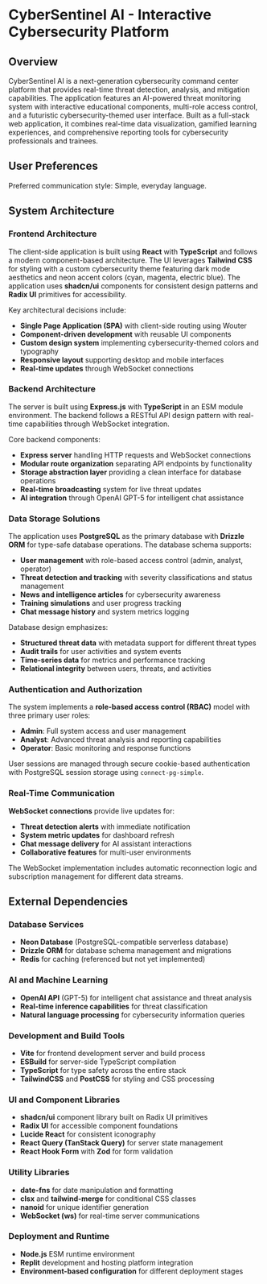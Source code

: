 # CyberSentinel AI - Interactive Cybersecurity Platform

## Overview

CyberSentinel AI is a next-generation cybersecurity command center platform that provides real-time threat detection, analysis, and mitigation capabilities. The application features an AI-powered threat monitoring system with interactive educational components, multi-role access control, and a futuristic cybersecurity-themed user interface. Built as a full-stack web application, it combines real-time data visualization, gamified learning experiences, and comprehensive reporting tools for cybersecurity professionals and trainees.

## User Preferences

Preferred communication style: Simple, everyday language.

## System Architecture

### Frontend Architecture
The client-side application is built using **React** with **TypeScript** and follows a modern component-based architecture. The UI leverages **Tailwind CSS** for styling with a custom cybersecurity theme featuring dark mode aesthetics and neon accent colors (cyan, magenta, electric blue). The application uses **shadcn/ui** components for consistent design patterns and **Radix UI** primitives for accessibility.

Key architectural decisions include:
- **Single Page Application (SPA)** with client-side routing using Wouter
- **Component-driven development** with reusable UI components
- **Custom design system** implementing cybersecurity-themed colors and typography
- **Responsive layout** supporting desktop and mobile interfaces
- **Real-time updates** through WebSocket connections

### Backend Architecture
The server is built using **Express.js** with **TypeScript** in an ESM module environment. The backend follows a RESTful API design pattern with real-time capabilities through WebSocket integration.

Core backend components:
- **Express server** handling HTTP requests and WebSocket connections
- **Modular route organization** separating API endpoints by functionality
- **Storage abstraction layer** providing a clean interface for database operations
- **Real-time broadcasting** system for live threat updates
- **AI integration** through OpenAI GPT-5 for intelligent chat assistance

### Data Storage Solutions
The application uses **PostgreSQL** as the primary database with **Drizzle ORM** for type-safe database operations. The database schema supports:
- **User management** with role-based access control (admin, analyst, operator)
- **Threat detection and tracking** with severity classifications and status management
- **News and intelligence articles** for cybersecurity awareness
- **Training simulations** and user progress tracking
- **Chat message history** and system metrics logging

Database design emphasizes:
- **Structured threat data** with metadata support for different threat types
- **Audit trails** for user activities and system events
- **Time-series data** for metrics and performance tracking
- **Relational integrity** between users, threats, and activities

### Authentication and Authorization
The system implements a **role-based access control (RBAC)** model with three primary user roles:
- **Admin**: Full system access and user management
- **Analyst**: Advanced threat analysis and reporting capabilities  
- **Operator**: Basic monitoring and response functions

User sessions are managed through secure cookie-based authentication with PostgreSQL session storage using `connect-pg-simple`.

### Real-Time Communication
**WebSocket connections** provide live updates for:
- **Threat detection alerts** with immediate notification
- **System metric updates** for dashboard refresh
- **Chat message delivery** for AI assistant interactions
- **Collaborative features** for multi-user environments

The WebSocket implementation includes automatic reconnection logic and subscription management for different data streams.

## External Dependencies

### Database Services
- **Neon Database** (PostgreSQL-compatible serverless database)
- **Drizzle ORM** for database schema management and migrations
- **Redis** for caching (referenced but not yet implemented)

### AI and Machine Learning
- **OpenAI API** (GPT-5) for intelligent chat assistance and threat analysis
- **Real-time inference capabilities** for threat classification
- **Natural language processing** for cybersecurity information queries

### Development and Build Tools
- **Vite** for frontend development server and build process
- **ESBuild** for server-side TypeScript compilation
- **TypeScript** for type safety across the entire stack
- **TailwindCSS** and **PostCSS** for styling and CSS processing

### UI and Component Libraries
- **shadcn/ui** component library built on Radix UI primitives
- **Radix UI** for accessible component foundations
- **Lucide React** for consistent iconography
- **React Query (TanStack Query)** for server state management
- **React Hook Form** with **Zod** for form validation

### Utility Libraries
- **date-fns** for date manipulation and formatting
- **clsx** and **tailwind-merge** for conditional CSS classes
- **nanoid** for unique identifier generation
- **WebSocket (ws)** for real-time server communications

### Deployment and Runtime
- **Node.js** ESM runtime environment
- **Replit** development and hosting platform integration
- **Environment-based configuration** for different deployment stages